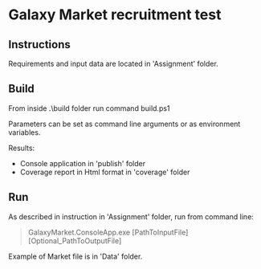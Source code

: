 # Galaxy Market recruitment test

## Instructions

Requirements and input data are located in 'Assignment' folder.

## Build

From inside .\build folder run command build.ps1

Parameters can be set as command line arguments or as environment variables.

Results:
- Console application in 'publish' folder
- Coverage report in Html format in 'coverage' folder

## Run

As described in instruction in 'Assignment' folder, run from command line:

>GalaxyMarket.ConsoleApp.exe [PathToInputFile] [Optional_PathToOutputFile]

Example of Market file is in 'Data' folder.